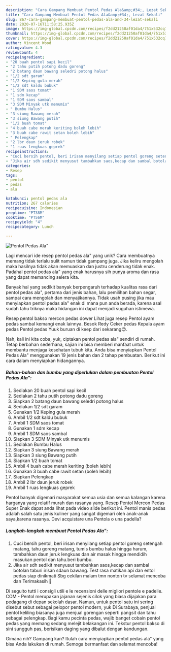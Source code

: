 ```yaml
---
description: "Cara Gampang Membuat Pentol Pedas Ala&amp;#34;, Lezat Sekali"
title: "Cara Gampang Membuat Pentol Pedas Ala&amp;#34;, Lezat Sekali"
slug: 867-cara-gampang-membuat-pentol-pedas-ala-and-34-lezat-sekali
date: 2020-07-16T11:58:25.935Z
image: https://img-global.cpcdn.com/recipes/f2dd21250af01da4/751x532cq70/pentol-pedas-ala-foto-resep-utama.jpg
thumbnail: https://img-global.cpcdn.com/recipes/f2dd21250af01da4/751x532cq70/pentol-pedas-ala-foto-resep-utama.jpg
cover: https://img-global.cpcdn.com/recipes/f2dd21250af01da4/751x532cq70/pentol-pedas-ala-foto-resep-utama.jpg
author: Vincent Wood
ratingvalue: 4.3
reviewcount: 4
recipeingredient:
- "20 buah pentol sapi kecil"
- "2 tahu putih potong dadu goreng"
- "2 batang daun bawang seledri potong halus"
- "1/2 sdt garam"
- "1/2 Keping gula merah"
- "1/2 sdt kaldu bubuk"
- "1 SDM saos tomat"
- "1 sdm kecap"
- "1 SDM saos sambal"
- "3 SDM Minyak utk menumis"
- " Bumbu Halus"
- "3 siung Bawang merah"
- "3 siung Bawang putih"
- "1/2 buah tomat"
- "4 buah cabe merah keriting boleh lebih"
- "3 buah cabe rawit setan boleh lebih"
- " Pelengkap"
- "2 lbr daun jeruk robek"
- "1 ruas lengkuas geprek"
recipeinstructions:
- "Cuci bersih pentol, beri irisan menyilang setiap pentol goreng setengah matang, tahu goreng matang, tumis bumbu halus hingga harum, tambahkan daun jeruk lengkuas dan air masak hingga mendidih masukan pentol dan tahu.beri bumbu."
- "Jika air sdh sedikit menyusut tambahkan saos,kecap dan sambal botolan taburi irisan sdaun bawang. Test rasa matikan api dan entol pedas siap dinikmati Sbg cekilan malam tmn nonton tv selamat mencoba dan Terimakasih 🙏"
categories:
- Resep
tags:
- pentol
- pedas
- ala

katakunci: pentol pedas ala 
nutrition: 267 calories
recipecuisine: Indonesian
preptime: "PT38M"
cooktime: "PT56M"
recipeyield: "4"
recipecategory: Lunch

---
```



![Pentol Pedas Ala&#34;](https://img-global.cpcdn.com/recipes/f2dd21250af01da4/751x532cq70/pentol-pedas-ala-foto-resep-utama.jpg)

Lagi mencari ide resep pentol pedas ala&#34; yang unik? Cara membuatnya memang tidak terlalu sulit namun tidak gampang juga. Jika keliru mengolah maka hasilnya tidak akan memuaskan dan justru cenderung tidak enak. Padahal pentol pedas ala&#34; yang enak harusnya sih punya aroma dan rasa yang dapat memancing selera kita.

Banyak hal yang sedikit banyak berpengaruh terhadap kualitas rasa dari pentol pedas ala&#34;, pertama dari jenis bahan, lalu pemilihan bahan segar, sampai cara mengolah dan menyajikannya. Tidak usah pusing jika mau menyiapkan pentol pedas ala&#34; enak di mana pun anda berada, karena asal sudah tahu triknya maka hidangan ini dapat menjadi suguhan istimewa.

Resep pentol bakso mercon pedas dower Lihat juga resep Pentol ayam pedas sambal kemangi enak lainnya. Besok Redy Ceker pedas Kepala ayam pedas Pentol pedas Yuuk buruan di keep dari sekarang😍.


Nah, kali ini kita coba, yuk, ciptakan pentol pedas ala&#34; sendiri di rumah. Tetap berbahan sederhana, sajian ini bisa memberi manfaat untuk membantu menjaga kesehatan tubuh kita. Anda bisa menyiapkan Pentol Pedas Ala&#34; menggunakan 19 jenis bahan dan 2 tahap pembuatan. Berikut ini cara dalam menyiapkan hidangannya.

<!--inarticleads1-->

##### Bahan-bahan dan bumbu yang diperlukan dalam pembuatan Pentol Pedas Ala&#34;:

1. Sediakan 20 buah pentol sapi kecil
1. Sediakan 2 tahu putih potong dadu goreng
1. Siapkan 2 batang daun bawang seledri potong halus
1. Sediakan 1/2 sdt garam
1. Gunakan 1/2 Keping gula merah
1. Ambil 1/2 sdt kaldu bubuk
1. Ambil 1 SDM saos tomat
1. Gunakan 1 sdm kecap
1. Ambil 1 SDM saos sambal
1. Siapkan 3 SDM Minyak utk menumis
1. Sediakan  Bumbu Halus
1. Siapkan 3 siung Bawang merah
1. Siapkan 3 siung Bawang putih
1. Siapkan 1/2 buah tomat
1. Ambil 4 buah cabe merah keriting (boleh lebih)
1. Gunakan 3 buah cabe rawit setan (boleh lebih)
1. Siapkan  Pelengkap
1. Ambil 2 lbr daun jeruk robek
1. Ambil 1 ruas lengkuas geprek


Pentol banyak digemari masyarakat semua usia dan semua kalangan karena harganya yang relatif murah dan rasanya yang. Resep Pentol Mercon Pedas Super Enak dapat anda lihat pada video slide berikut ini. Pentol manis pedas adalah salah satu jenis kuliner yang sangat digemari oleh anak-anak saya,karena rasanya. Devi acquistare una Pentola o una padella? 

<!--inarticleads2-->

##### Langkah-langkah membuat Pentol Pedas Ala&#34;:

1. Cuci bersih pentol, beri irisan menyilang setiap pentol goreng setengah matang, tahu goreng matang, tumis bumbu halus hingga harum, tambahkan daun jeruk lengkuas dan air masak hingga mendidih masukan pentol dan tahu.beri bumbu.
1. Jika air sdh sedikit menyusut tambahkan saos,kecap dan sambal botolan taburi irisan sdaun bawang. Test rasa matikan api dan entol pedas siap dinikmati Sbg cekilan malam tmn nonton tv selamat mencoba dan Terimakasih 🙏


Di seguito tutti i consigli utili e le recensioni delle migliori pentole e padelle. COM - Pentol merupakan jajanan sejenis cilok yang biasa dijajakan para pedagang di depan sekolah dasar. Namun, untuk pentol satu ini sering disebut sebut sebagai pelopor pentol modern, yuk Di Surabaya, penjual pentol keliling biasanya juga menjual gorengan seperti pangsit dan tahu sebagai pelengkap. Bagi kamu pecinta pedas, wajib banget cobain pentol pedas yang memang sedang melejit belakangan ini. Tekstur pentol bakso di sini sungguh pas, berisikan daging yang dibalut dengan kandungan. 

Gimana nih? Gampang kan? Itulah cara menyiapkan pentol pedas ala&#34; yang bisa Anda lakukan di rumah. Semoga bermanfaat dan selamat mencoba!
